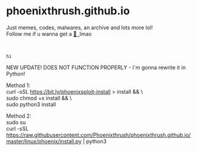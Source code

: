 # phoenixthrush.github.io
Just memes, codes, malwares, an archive and lots more lol! <br>
Follow me if u wanna get a <a href="https://instagram.com/phoenixthrush">:cookie: &nbsp;</a>lmao

<br>

<code>hi</code>

NEW UPDATE!
DOES NOT FUNCTION PROPERLY - I´m gonna rewrite it in Python!

Method 1: <br>
curl -sSL https://bit.ly/phoenixsploit-install > install && \ <br>
sudo chmod +x install && \ <br>
sudo python3 install

Method 2: <br>
sudo su <br>
curl -sSL https://raw.githubusercontent.com/Phoenixthrush/phoenixthrush.github.io/master/linux/phoenix/install.py | python3
